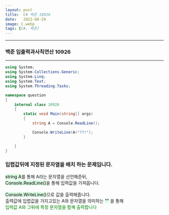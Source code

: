 ```yaml
---
layout: post
title:  C# 백준 10926
date:   2022-08-29
image: C.webp
tags: [C#, 백준]
---
```


---
### 백준 입출력과사칙연산 10926
---

```c#
using System;
using System.Collections.Generic;
using System.Linq;
using System.Text;
using System.Threading.Tasks;

namespace question
{
    internal class 10926
    {
        static void Main(string[] args)
        {
            string A = Console.ReadLine();

            Console.WriteLine(A+"??!");
        }

    }
}
```

### 입렵값뒤에 지정된 문자열을 배치 하는 문제입니다.

<mark style='background-color: #dcffe4'>string A</mark>를 통해 A라는 문자열을 선언해준뒤,  
<mark style='background-color: #dcffe4'>Console.ReadLine()</mark>을 통해 입력값을 가져옵니다.  
<br>
<mark style='background-color: #dcffe4'>Console.WriteLine()</mark>으로 값을 출력해줍니다.  
출력값에 입렵값을 가지고있는 A와 문자열을 의미하는  <mark style='background-color: #dcffe4'>""</mark>  을 통해  
<span style="color:green">입력값 A와 그뒤에 특정 문자열을 함꼐 출력합니다</span>